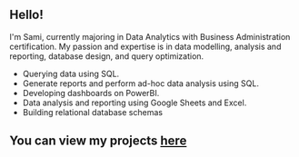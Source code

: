 ## Hello!
I'm Sami, currently majoring in Data Analytics with Business Administration certification. My passion and expertise is in data modelling, analysis and reporting, database design, and query optimization. 
- Querying data using SQL.
- Generate reports and perform ad-hoc data analysis using SQL.
- Developing dashboards on PowerBI.
- Data analysis and reporting using Google Sheets and Excel.
- Building relational database schemas 

## You can view my projects [here](https://github.com/SamiJW/Building-A-Database-Schema) 

<!--
**SamiJW/SamiJW** is a ✨ _special_ ✨ repository because its `README.md` (this file) appears on your GitHub profile.

Here are some ideas to get you started:

- 🔭 I’m currently working on ...
- 🌱 I’m currently learning ...
- 👯 I’m looking to collaborate on ...
- 🤔 I’m looking for help with ...
- 💬 Ask me about ...
- 📫 How to reach me: ...
- 😄 Pronouns: ...
- ⚡ Fun fact: ...
-->
